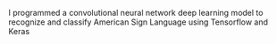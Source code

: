 I programmed a convolutional neural network deep learning model to recognize and classify American Sign Language using Tensorflow and Keras
